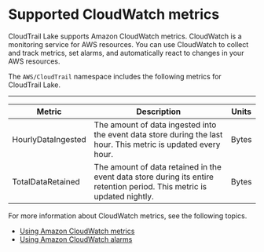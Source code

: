 # Supported CloudWatch metrics<a name="cloudtrail-lake-cloudwatch-metrics"></a>

CloudTrail Lake supports Amazon CloudWatch metrics\. CloudWatch is a monitoring service for AWS resources\. You can use CloudWatch to collect and track metrics, set alarms, and automatically react to changes in your AWS resources\. 

 The `AWS/CloudTrail` namespace includes the following metrics for CloudTrail Lake\. 


****  

| Metric | Description | Units | 
| --- | --- | --- | 
| HourlyDataIngested | The amount of data ingested into the event data store during the last hour\. This metric is updated every hour\. | Bytes | 
| TotalDataRetained | The amount of data retained in the event data store during its entire retention period\. This metric is updated nightly\. | Bytes | 

For more information about CloudWatch metrics, see the following topics\.
+  [Using Amazon CloudWatch metrics](https://docs.aws.amazon.com/AmazonCloudWatch/latest/monitoring/working_with_metrics.html) 
+  [Using Amazon CloudWatch alarms](https://docs.aws.amazon.com/AmazonCloudWatch/latest/monitoring/AlarmThatSendsEmail.html) 